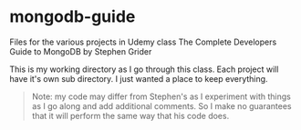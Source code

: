 # mongodb-guide

Files for the various projects in Udemy class The Complete Developers Guide to MongoDB by Stephen Grider

This is my working directory as I go through this class. Each project will have it's own sub directory. I just wanted a place to keep everything.

>Note: my code may differ from Stephen's as I experiment with things as I go along and add additional comments. So I make no guarantees that it will perform the same way that his code does.

